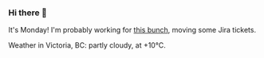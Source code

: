 ### Hi there :wave:

It's Monday! I'm probably working for [this bunch](https://github.com/kohofinancial), moving some Jira tickets.

Weather in Victoria, BC: partly cloudy, at +10°C.
